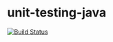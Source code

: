 # unit-testing-java

[![Build Status](https://travis-ci.org/RajuKoushik/unit-testing-java/.png)](https://travis-ci.org/RajuKoushik/unit-testing-java/)

